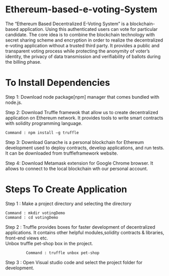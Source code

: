 # Ethereum-based-e-voting-System
The “Ethereum Based Decentralized E-Voting System” is a blockchain-based application.
Using this authenticated users can vote for particular candidate. 
The core idea is to combine the blockchain technology with secret sharing scheme and encryption in order to realize the decentralized e-voting application without a trusted third party. 
It provides a public and transparent voting process while protecting the anonymity of voter’s identity, the privacy of data transmission and verifiability of ballots during the billing phase.




# To Install Dependencies
Step 1: Download node package[npm] manager that comes bundled with node.js.

Step 2: Download Truffle framewok that allow us to create decentralized application on Ethereum network. 
It provides tools to write smart contracts with solidity programming language.

	Command : npm install –g truffle
Step 3: Download Ganache is a personal blockchain for Ethereum development used to deploy contracts, develop applications, and run tests. It can be downloaded from truffleframework website.

Step 4: Download Metamask extension for Google Chrome browser. It allows to connect to 	the local blockchain wth our personal account.



# Steps To Create Application
Step 1 : Make a project directory and selecting the directory

	Command : mkdir votingDemo
	Command : cd votingDemo
	
Step 2 : Truffle provides boxes for faster development of decentralized applications.
         It contains other helpful modules,solidity contracts & libraries, front-end views etc.            
	Unbox truffle pet-shop box in the project.
	
             Command : truffle unbox pet-shop
	     
Step 3 :  Open Visual studio code and select the project folder for development.
